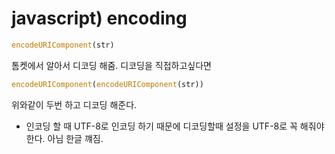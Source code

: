 # javascript) encoding

```javascript
encodeURIComponent(str)
```

톰켓에서 알아서 디코딩 해줌. 디코딩을 직접하고싶다면

```javascript
encodeURIComponent(encodeURIComponent(str))
```

위와같이 두번 하고 디코딩 해준다. 

* 인코딩 할 때  UTF-8로 인코딩 하기 때문에 디코딩할때 설정을 UTF-8로 꼭 해줘야한다. 아님 한글 꺠짐.